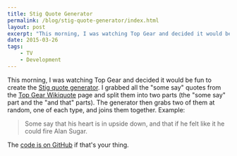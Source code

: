 ```yaml
---
title: Stig Quote Generator
permalink: /blog/stig-quote-generator/index.html
layout: post
excerpt: "This morning, I was watching Top Gear and decided it would be fun to create the Stig quote generator."
date: 2015-03-26
tags:
    - TV
    - Development
---
```


This morning, I was watching Top Gear and decided it would be fun to create the [Stig quote generator](http://code.robblewis.me/stig-quotes/). I grabbed all the "some say" quotes from the [Top Gear Wikiquote](http://en.wikiquote.org/wiki/Top_Gear) page and split them into two parts (the "some say" part and the "and that" parts). The generator then grabs two of them at random, one of each type, and joins them together. Example:

> Some say that his heart is in upside down, and that if he felt like it he could fire Alan Sugar.


The [code is on GitHub](https://github.com/rmlewisuk/stig-quotes) if that's your thing.